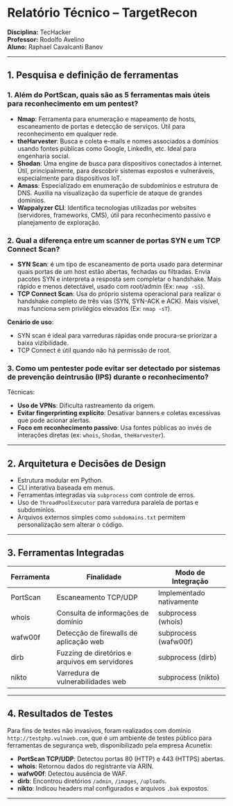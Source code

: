 # Relatório Técnico – TargetRecon

**Disciplina:** TecHacker  
**Professor:** Rodolfo Avelino  
**Aluno:** Raphael Cavalcanti Banov  


---

## 1. Pesquisa e definição de ferramentas

### 1. Além do PortScan, quais são as 5 ferramentas mais úteis para reconhecimento em um pentest?

- **Nmap**: Ferramenta para enumeração e mapeamento de hosts, escaneamento de portas e detecção de serviços. Útil para reconhecimento em qualquer rede.
- **theHarvester**: Busca e coleta e-mails e nomes associados a domínios usando fontes públicas como Google, LinkedIn, etc. Ideal para engenharia social.
- **Shodan**: Uma engine de busca para dispositivos conectados à internet. Útil, principalmente, para descobrir sistemas expostos e vulneráveis, especialmente para dispositivos IoT.
- **Amass**: Especializado em enumeração de subdomínios e estrutura de DNS. Auxilia na visualização da superfície de ataque de grandes domínios.
- **Wappalyzer CLI**: Identifica tecnologias utilizadas por websites (servidores, frameworks, CMS), útil para reconhecimento passivo e planejamento de exploração.

### 2. Qual a diferença entre um scanner de portas SYN e um TCP Connect Scan?

- **SYN Scan**: é um tipo de escaneamento de porta usado para determinar quais portas de um host estão abertas, fechadas ou filtradas. Envia pacotes SYN e interpreta a resposta sem completar o handshake. Mais rápido e menos detectável, usado com root/admin (Ex: `nmap -sS`).
- **TCP Connect Scan**: Usa do próprio sistema operacional para realizar o handshake completo de três vias (SYN, SYN-ACK e ACK). Mais visível, mas funciona sem privilégios elevados (Ex: `nmap -sT`).

**Cenário de uso**:
- SYN scan é ideal para varreduras rápidas onde procura-se priorizar a baixa vizibilidade.
- TCP Connect é útil quando não há permissão de root.

### 3. Como um pentester pode evitar ser detectado por sistemas de prevenção deintrusão (IPS) durante o reconhecimento?

Técnicas:
- **Uso de VPNs**: Dificulta rastreamento da origem.
- **Evitar fingerprinting explícito**: Desativar banners e coletas excessivas que pode acionar alertas.
- **Foco em reconhecimento passivo**: Usa fontes públicas ao invés de interações diretas (ex: `whois`, `Shodan`, `theHarvester`).

---

## 2. Arquitetura e Decisões de Design

- Estrutura modular em Python.
- CLI interativa baseada em menus.
- Ferramentas integradas via `subprocess` com controle de erros.
- Uso de `ThreadPoolExecutor` para varredura paralela de portas e subdomínios.
- Arquivos externos simples como `subdomains.txt` permitem personalização sem alterar o código.

---

## 3. Ferramentas Integradas

| Ferramenta   | Finalidade                                     | Modo de Integração     |
|--------------|------------------------------------------------|------------------------|
| PortScan     | Escaneamento TCP/UDP                           | Implementado nativamente |
| whois        | Consulta de informações de domínio             | subprocess (whois)     |
| wafw00f      | Detecção de firewalls de aplicação web         | subprocess (wafw00f)   |
| dirb         | Fuzzing de diretórios e arquivos em servidores | subprocess (dirb)      |
| nikto        | Varredura de vulnerabilidades web              | subprocess (nikto)     |

---

## 4. Resultados de Testes

Para fins de testes não invasivos, foram realizados com domínio `http://testphp.vulnweb.com`, que é um ambiente de testes público para ferramentas de segurança web, disponibilizado pela empresa Acunetix:

- **PortScan TCP/UDP**: Detectou portas 80 (HTTP) e 443 (HTTPS) abertas.
- **whois**: Retornou dados do registrante via ARIN.
- **wafw00f**: Detectou ausência de WAF.
- **dirb**: Encontrou diretórios `/admin`, `/images`, `/uploads`.
- **nikto**: Indicou headers mal configurados e arquivos `.bak` expostos.

---

